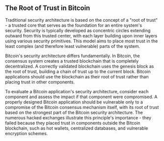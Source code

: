 ## The Root of Trust in Bitcoin

Traditional security architecture is based on the concept of a "root of trust" - a trusted core that serves as the foundation for an entire system's security. Security is typically developed as concentric circles extending outward from this trusted center, with each layer building upon inner layers using various security primitives. This model aims to place most trust in the least complex (and therefore least vulnerable) parts of the system.

Bitcoin's security architecture differs fundamentally. In Bitcoin, the consensus system creates a trusted blockchain that is completely decentralized. A correctly validated blockchain uses the genesis block as the root of trust, building a chain of trust up to the current block. Bitcoin applications should use the blockchain as their root of trust rather than placing trust in other components.

To evaluate a Bitcoin application's security architecture, consider each component and assess the impact if that component were compromised. A properly designed Bitcoin application should be vulnerable only to a compromise of the Bitcoin consensus mechanism itself, with its root of trust based on the strongest part of the Bitcoin security architecture. The numerous hacked exchanges illustrate this principle's importance - they failed because they placed trust in components outside the Bitcoin blockchain, such as hot wallets, centralized databases, and vulnerable encryption schemes.